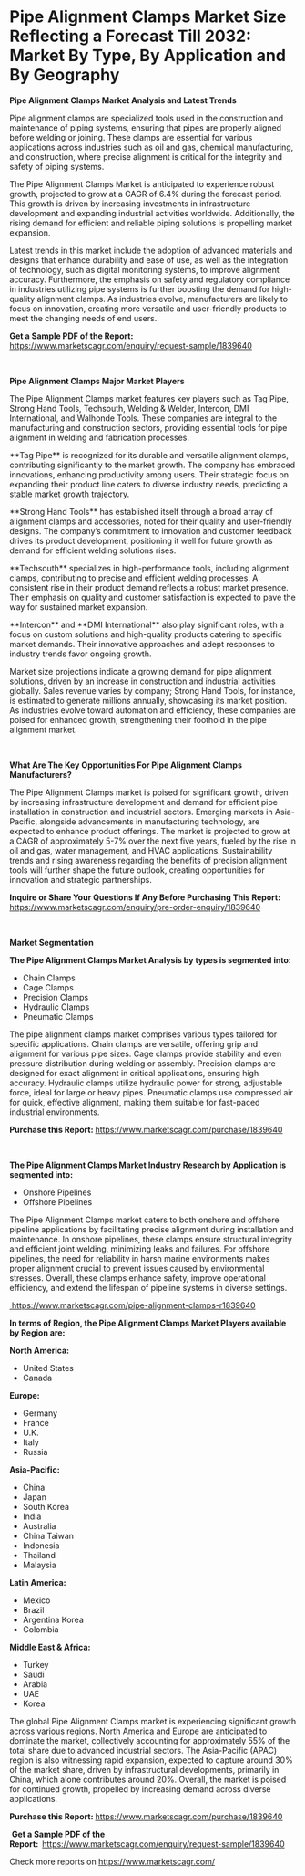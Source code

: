 <p><h1>Pipe Alignment Clamps Market Size Reflecting a Forecast Till 2032: Market By Type, By Application and By Geography</h1></p><p><strong>Pipe Alignment Clamps Market Analysis and Latest Trends</strong></p>
<p><p>Pipe alignment clamps are specialized tools used in the construction and maintenance of piping systems, ensuring that pipes are properly aligned before welding or joining. These clamps are essential for various applications across industries such as oil and gas, chemical manufacturing, and construction, where precise alignment is critical for the integrity and safety of piping systems.</p><p>The Pipe Alignment Clamps Market is anticipated to experience robust growth, projected to grow at a CAGR of 6.4% during the forecast period. This growth is driven by increasing investments in infrastructure development and expanding industrial activities worldwide. Additionally, the rising demand for efficient and reliable piping solutions is propelling market expansion.</p><p>Latest trends in this market include the adoption of advanced materials and designs that enhance durability and ease of use, as well as the integration of technology, such as digital monitoring systems, to improve alignment accuracy. Furthermore, the emphasis on safety and regulatory compliance in industries utilizing pipe systems is further boosting the demand for high-quality alignment clamps. As industries evolve, manufacturers are likely to focus on innovation, creating more versatile and user-friendly products to meet the changing needs of end users.</p></p>
<p><strong>Get a Sample PDF of the Report:&nbsp;</strong> <a href="https://www.marketscagr.com/enquiry/request-sample/1839640?utm_campaign=2938&utm_medium=2&utm_source=Github&utm_content=ia&utm_term=10042025&utm_id=pipe-alignment-clamps">https://www.marketscagr.com/enquiry/request-sample/1839640</a></p>
<p>&nbsp;</p>
<p><strong>Pipe Alignment Clamps Major Market Players</strong></p>
<p><p>The Pipe Alignment Clamps market features key players such as Tag Pipe, Strong Hand Tools, Techsouth, Welding & Welder, Intercon, DMI International, and Walhonde Tools. These companies are integral to the manufacturing and construction sectors, providing essential tools for pipe alignment in welding and fabrication processes.</p><p>**Tag Pipe** is recognized for its durable and versatile alignment clamps, contributing significantly to the market growth. The company has embraced innovations, enhancing productivity among users. Their strategic focus on expanding their product line caters to diverse industry needs, predicting a stable market growth trajectory.</p><p>**Strong Hand Tools** has established itself through a broad array of alignment clamps and accessories, noted for their quality and user-friendly designs. The company’s commitment to innovation and customer feedback drives its product development, positioning it well for future growth as demand for efficient welding solutions rises.</p><p>**Techsouth** specializes in high-performance tools, including alignment clamps, contributing to precise and efficient welding processes. A consistent rise in their product demand reflects a robust market presence. Their emphasis on quality and customer satisfaction is expected to pave the way for sustained market expansion.</p><p>**Intercon** and **DMI International** also play significant roles, with a focus on custom solutions and high-quality products catering to specific market demands. Their innovative approaches and adept responses to industry trends favor ongoing growth.</p><p>Market size projections indicate a growing demand for pipe alignment solutions, driven by an increase in construction and industrial activities globally. Sales revenue varies by company; Strong Hand Tools, for instance, is estimated to generate millions annually, showcasing its market position. As industries evolve toward automation and efficiency, these companies are poised for enhanced growth, strengthening their foothold in the pipe alignment market.</p></p>
<p>&nbsp;</p>
<p><strong>What Are The Key Opportunities For Pipe Alignment Clamps Manufacturers?</strong></p>
<p><p>The Pipe Alignment Clamps market is poised for significant growth, driven by increasing infrastructure development and demand for efficient pipe installation in construction and industrial sectors. Emerging markets in Asia-Pacific, alongside advancements in manufacturing technology, are expected to enhance product offerings. The market is projected to grow at a CAGR of approximately 5-7% over the next five years, fueled by the rise in oil and gas, water management, and HVAC applications. Sustainability trends and rising awareness regarding the benefits of precision alignment tools will further shape the future outlook, creating opportunities for innovation and strategic partnerships.</p></p>
<p><strong>Inquire or Share Your Questions If Any Before Purchasing This Report:</strong> <a href="https://www.marketscagr.com/enquiry/pre-order-enquiry/1839640?utm_campaign=2938&utm_medium=2&utm_source=Github&utm_content=ia&utm_term=10042025&utm_id=pipe-alignment-clamps">https://www.marketscagr.com/enquiry/pre-order-enquiry/1839640</a></p>
<p>&nbsp;</p>
<p><strong>Market Segmentation</strong></p>
<p><strong>The Pipe Alignment Clamps Market Analysis by types is segmented into:</strong></p>
<p><ul><li>Chain Clamps</li><li>Cage Clamps</li><li>Precision Clamps</li><li>Hydraulic Clamps</li><li>Pneumatic Clamps</li></ul></p>
<p><p>The pipe alignment clamps market comprises various types tailored for specific applications. Chain clamps are versatile, offering grip and alignment for various pipe sizes. Cage clamps provide stability and even pressure distribution during welding or assembly. Precision clamps are designed for exact alignment in critical applications, ensuring high accuracy. Hydraulic clamps utilize hydraulic power for strong, adjustable force, ideal for large or heavy pipes. Pneumatic clamps use compressed air for quick, effective alignment, making them suitable for fast-paced industrial environments.</p></p>
<p><strong>Purchase this Report:&nbsp;</strong><a href="https://www.marketscagr.com/purchase/1839640?utm_campaign=2938&utm_medium=2&utm_source=Github&utm_content=ia&utm_term=10042025&utm_id=pipe-alignment-clamps">https://www.marketscagr.com/purchase/1839640</a></p>
<p>&nbsp;</p>
<p><strong>The Pipe Alignment Clamps Market Industry Research by Application is segmented into:</strong></p>
<p><ul><li>Onshore Pipelines</li><li>Offshore Pipelines</li></ul></p>
<p><p>The Pipe Alignment Clamps market caters to both onshore and offshore pipeline applications by facilitating precise alignment during installation and maintenance. In onshore pipelines, these clamps ensure structural integrity and efficient joint welding, minimizing leaks and failures. For offshore pipelines, the need for reliability in harsh marine environments makes proper alignment crucial to prevent issues caused by environmental stresses. Overall, these clamps enhance safety, improve operational efficiency, and extend the lifespan of pipeline systems in diverse settings.</p></p>
<p><a href="https://www.marketscagr.com/pipe-alignment-clamps-r1839640?utm_campaign=2938&utm_medium=2&utm_source=Github&utm_content=ia&utm_term=10042025&utm_id=pipe-alignment-clamps">&nbsp;https://www.marketscagr.com/pipe-alignment-clamps-r1839640</a></p>
<p><strong>In terms of Region, the Pipe Alignment Clamps Market Players available by Region are:</strong></p>
<p>
    <p> <strong> North America: </strong>
        <ul>
            <li>United States</li>
            <li>Canada</li>
        </ul>
        </p> 
    <p> <strong> Europe: </strong>
        <ul>
            <li>Germany</li>
            <li>France</li>
            <li>U.K.</li>
            <li>Italy</li>
            <li>Russia</li>
        </ul>
        </p> 
    <p> <strong> Asia-Pacific: </strong>
        <ul>
            <li>China</li>
            <li>Japan</li>
            <li>South Korea</li>
            <li>India</li>
            <li>Australia</li>
            <li>China Taiwan</li>
            <li>Indonesia</li>
            <li>Thailand</li>
            <li>Malaysia</li>
        </ul>
        </p> 
    <p> <strong> Latin America: </strong>
        <ul>
            <li>Mexico</li>
            <li>Brazil</li>
            <li>Argentina Korea</li>
            <li>Colombia</li>
        </ul>
        </p> 
    <p> <strong> Middle East & Africa: </strong>
        <ul>
            <li>Turkey</li>
            <li>Saudi</li>
            <li>Arabia</li>
            <li>UAE</li>
            <li>Korea</li>
        </ul>
    </p>
    </p>
<p><p>The global Pipe Alignment Clamps market is experiencing significant growth across various regions. North America and Europe are anticipated to dominate the market, collectively accounting for approximately 55% of the total share due to advanced industrial sectors. The Asia-Pacific (APAC) region is also witnessing rapid expansion, expected to capture around 30% of the market share, driven by infrastructural developments, primarily in China, which alone contributes around 20%. Overall, the market is poised for continued growth, propelled by increasing demand across diverse applications.</p></p>
<p><strong>Purchase this Report: </strong><a href="https://www.marketscagr.com/purchase/1839640?utm_campaign=2938&utm_medium=2&utm_source=Github&utm_content=ia&utm_term=10042025&utm_id=pipe-alignment-clamps">https://www.marketscagr.com/purchase/1839640</a></p>
<p>&nbsp;<strong>Get a Sample PDF of the Report:&nbsp;&nbsp;</strong><a href="https://www.marketscagr.com/enquiry/request-sample/1839640?utm_campaign=2938&utm_medium=2&utm_source=Github&utm_content=ia&utm_term=10042025&utm_id=pipe-alignment-clamps">https://www.marketscagr.com/enquiry/request-sample/1839640</a></p>
<p><strong></strong></p>
<p>Check more reports on <a href="https://www.marketscagr.com/?utm_campaign=2938&utm_medium=2&utm_source=Github&utm_content=ia&utm_term=10042025&utm_id=pipe-alignment-clamps">https://www.marketscagr.com/</a></p>